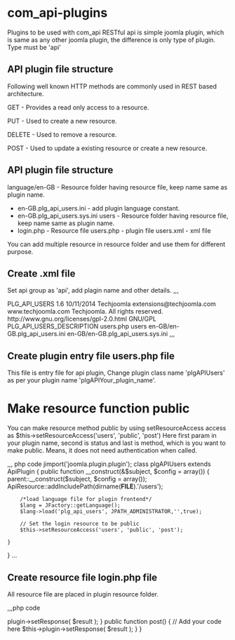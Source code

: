 # com_api-plugins
Plugins to be used with com_api
RESTful api is simple joomla plugin, which is same as
any other joomla plugin, the difference is only type of plugin.
Type must be 'api'

## API plugin file structure
Following well known HTTP methods are commonly used in REST based architecture.

GET - Provides a read only access to a resource.

PUT - Used to create a new resource.

DELETE - Used to remove a resource.

POST - Used to update a existing resource or create a new resource.

## API plugin file structure
language/en-GB - Resource folder having resource file, keep name same as plugin name.
- en-GB.plg_api_users.ini - add plugin language constant.
- en-GB.plg_api_users.sys.ini
users - Resource folder having resource file, keep name same as plugin name.
- login.php - Resource file
users.php - plugin file
users.xml - xml file 

You can add multiple resource in resource folder and use them for different purpose.

## Create .xml file
Set api group as 'api', add plagin name and other details.
,,,
<?xml version="1.0" encoding="utf-8"?>
<extension version="3.0.0" type="plugin" group="api" method="upgrade">
    <name>PLG_API_USERS</name>
    <version>1.6</version>
    <creationDate>10/11/2014</creationDate>
    <author>Techjoomla</author> 
    <authorEmail>extensions@techjoomla.com</authorEmail> 
    <authorUrl>www.techjoomla.com</authorUrl> 
    <copyright>Techjoomla. All rights reserved.</copyright> 
    <license>http://www.gnu.org/licenses/gpl-2.0.html GNU/GPL</license>
    <description>PLG_API_USERS_DESCRIPTION</description>
    <files>
        <filename plugin="users">users.php</filename>
        <folder>users</folder> 
    </files>
    <languages folder="language">
		<language tag="en-GB">en-GB/en-GB.plg_api_users.ini</language>
		<language tag="en-GB">en-GB/en-GB.plg_api_users.sys.ini</language>
	</languages>
	
</extension> 
,,,

## Create plugin entry file users.php file
This file is entry file for api plugin, Change plugin class name 'plgAPIUsers' as per your 
plugin name 'plgAPIYour_plugin_name'.

# Make resource function public
 
You can make resource method public by using setResourceAccess access as
$this->setResourceAccess('users', 'public', 'post') 
Here first param in your plugin name, second is status and last is method,
which is you want to make public. Means, it does not need authentication when 
called. 
  
,,, php code
jimport('joomla.plugin.plugin');
class plgAPIUsers extends ApiPlugin
{
	public function __construct(&$subject, $config = array())
	{
		parent::__construct($subject, $config = array());
		ApiResource::addIncludePath(dirname(__FILE__).'/users');
		
		/*load language file for plugin frontend*/ 
		$lang = JFactory::getLanguage(); 
		$lang->load('plg_api_users', JPATH_ADMINISTRATOR,'',true);
		
		// Set the login resource to be public
		$this->setResourceAccess('users', 'public', 'post');

	}
}
...

## Create resource file login.php file
All resource file are placed in plugin resource folder.

,,,php code
<?php

class UsersApiResourceLogin extends ApiResource
{
	public function get()
	{
		// Add your code here
		 
		$this->plugin->setResponse( $result );
	}

	public function post()
	{
		// Add your code here
		
		$this->plugin->setResponse( $result );
	}
}
